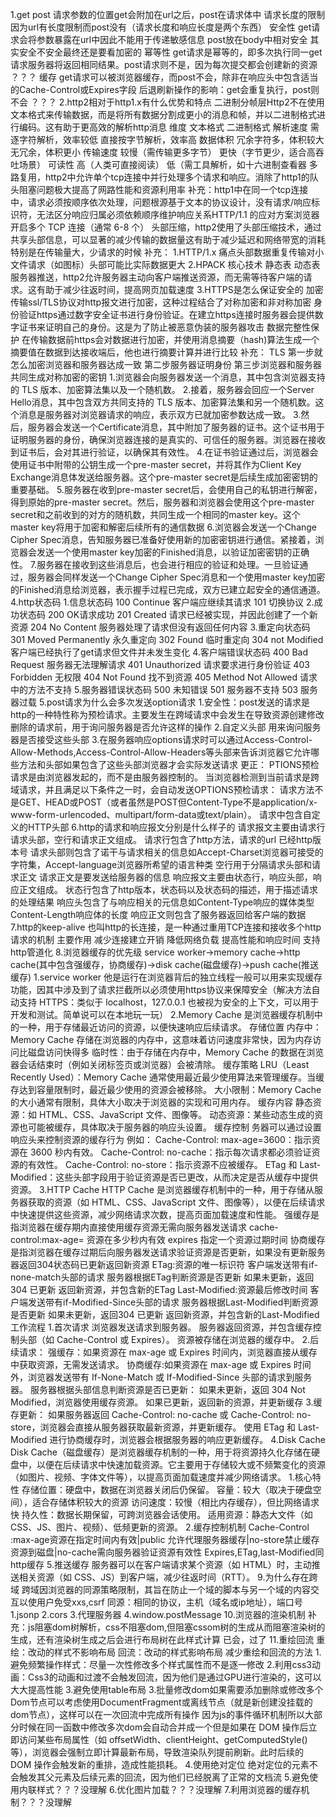 1.get post
    请求参数的位置get会附加在url之后，post在请求体中
    请求长度的限制因为url有长度限制而post没有（请求长度和响应长度是两个东西）
    安全性 get请求会将参数暴露在url中因此不能用于传递敏感信息 post放在body中相对安全 其实安全不安全最终还是要看加密的
    幂等性 get请求是幂等的，即多次执行同一get请求服务器将返回相同结果。post请求则不是，因为每次提交都会创建新的资源 ？？？
    缓存 get请求可以被浏览器缓存，而post不会，除非在响应头中包含适当的Cache-Control或Expires字段
    后退刷新操作的影响：get会重复执行，post则不会 ？？？
2.http2相对于http1.x有什么优势和特点
    二进制分帧层Http2不在使用文本格式来传输数据，而是将所有数据分割成更小的消息和帧，并以二进制格式进行编码。这有助于更高效的解析http消息
        维度	    文本格式	                    二进制格式
        解析速度	需逐字符解析，效率较低	        直接按字节解析，效率高
        数据体积	冗余字符多，体积较大	        无冗余，体积更小
        传输速度	较慢（需传输更多字节）	        更快（字节更少，适合高吞吐场景）
        可读性	    高（人类可直接阅读）	        低（需工具解析，如十六进制查看器
    多路复用，http2中允许单个tcp连接中并行处理多个请求和响应。消除了http1的队头阻塞问题极大提高了网路性能和资源利用率
        补充：http1中在同一个tcp连接中，请求必须按顺序依次处理，问题根源基于文本的协议设计，没有请求/响应标识符，无法区分响应归属必须依赖顺序维护响应关系HTTP/1.1 的应对方案浏览器开启多个 TCP 连接（通常 6-8 个）
    头部压缩，http2使用了头部压缩技术，通过共享头部信息，可以显著的减少传输的数据量这有助于减少延迟和网络带宽的消耗特别是在传输量大，少请求的时候
        补充：
            1.HTTP/1.x 痛点头部数据重复传输对小文件请求（如图标）头部可能比实际数据更大
            2.HPACK 核心技术 静态表 动态表
    服务器推送，http2允许服务器主动向客户端推送资源，而无需等待客户端的请求。这有助于减少往返时间，提高网页加载速度
3.HTTPS是怎么保证安全的
    加密传输ssl/TLS协议对http报文进行加密，这种过程结合了对称加密和非对称加密
    身份验证https通过数字安全证书进行身份验证。在建立https连接时服务器会提供数字证书来证明自己的身份。这是为了防止被恶意伪装的服务器攻击
    数据完整性保护 在传输数据前https会对数据进行加密，并使用消息摘要（hash)算法生成一个摘要值在数据到达接收端后，他也进行摘要计算并进行比较
    补充：
        TLS 第一步就怎么加密浏览器和服务器达成一致 第二步服务器证明身份 第三步浏览器和服务器共同生成对称加密的密钥
        1.浏览器会向服务器发送一个消息，其中包含浏览器支持的 TLS 版本、加密算法集以及一个随机数。
        2.接着，服务器会回应一个Server Hello消息，其中包含双方共同支持的 TLS 版本、加密算法集和另一个随机数。这个消息是服务器对浏览器请求的响应，表示双方已就加密参数达成一致。
        3.然后，服务器会发送一个Certificate消息，其中附加了服务器的证书。这个证书用于证明服务器的身份，确保浏览器连接的是真实的、可信任的服务器。浏览器在接收到证书后，会对其进行验证，以确保其有效性。
        4.在证书验证通过后，浏览器会使用证书中附带的公钥生成一个pre-master secret，并将其作为Client Key Exchange消息体发送给服务器。这个pre-master secret是后续生成加密密钥的重要基础。
        5.服务器在收到pre-master secret后，会使用自己的私钥进行解密，得到原始的pre-master secret。然后，服务器和浏览器会使用这个pre-master secret和之前收到的对方的随机数，共同生成一个相同的master key。这个master key将用于加密和解密后续所有的通信数据
        6.浏览器会发送一个Change Cipher Spec消息，告知服务器已准备好使用新的加密密钥进行通信。紧接着，浏览器会发送一个使用master key加密的Finished消息，以验证加密密钥的正确性。
        7.服务器在接收到这些消息后，也会进行相应的验证和处理。一旦验证通过，服务器会同样发送一个Change Cipher Spec消息和一个使用master key加密的Finished消息给浏览器，表示握手过程已完成，双方已建立起安全的通信通道。
4.http状态码
    1.信息状态码
        100 Continue 客户端应继续其请求
        101 切换协议
    2.成功状态码
        200 OK请求成功
        201 Created 请求已经被实现，并因此创建了一个新资源
        204 No Content 服务器处理了请求但没有返回任何内容
    3.重定向状态码
        301 Moved Permanently 永久重定向
        302 Found 临时重定向
        304 not Modified 客户端已经执行了get请求但文件并未发生变化
    4.客户端错误状态码
        400 Bad Request 服务器无法理解请求
        401 Unauthorized 请求要求进行身份验证
        403 Forbidden 无权限
        404 Not Found 找不到资源
        405 Method Not Allowed 请求中的方法不支持
    5.服务器错误状态码
        500 未知错误
        501 服务器不支持
        503 服务器过载
5.post请求为什么会多次发送option请求
    1.安全性：post发送的请求是http的一种特性称为预检请求。主要发生在跨域请求中会发生在导致资源创建修改删除的请求前，用于询问服务器是否允许这样的操作
    2.自定义头部 用来询问服务器是否接受这些头部
    3.在服务器响应options请求时可以通过Access-Control-Allow-Methods,Access-Control-Allow-Headers等头部来告诉浏览器它允许哪些方法和头部如果包含了这些头部浏览器才会实际发送请求
    更正：   PTIONS预检请求是由浏览器发起的，而不是由服务器控制的。
            当浏览器检测到当前请求是跨域请求，并且满足以下条件之一时，会自动发送OPTIONS预检请求：
            请求方法不是GET、HEAD或POST（或者虽然是POST但Content-Type不是application/x-www-form-urlencoded、multipart/form-data或text/plain）。
            请求中包含自定义的HTTP头部
6.http的请求和响应报文分别是什么样子的
    请求报文主要由请求行请求头部，空行和请求正文组成。
        请求行包含了http方法，请求的url 已经http版本号
        请求头部则包含了诺干与请求相关的信息如Accept-Charset浏览器可接受的字符集，Accept-language浏览器所希望的语言种类
        空行用于分隔请求头部和请求正文
        请求正文是要发送给服务器的信息
    响应报文主要由状态行，响应头部，响应正文组成。
        状态行包含了http版本，状态码以及状态码的描述，用于描述请求的处理结果
        响应头包含了与响应相关的元信息如Content-Type响应的媒体类型 Content-Length响应体的长度
        响应正文则包含了服务器返回给客户端的数据
7.http的keep-alive
    也叫http的长连接，是一种通过重用TCP连接和接收多个http请求的机制
    主要作用
        减少连接建立开销
        降低网络负载
        提高性能和响应时间
        支持http管道化
8.浏览器缓存的优先级
    service worker->memory cache->http cache(其中包含强缓存，协商缓存)->disk cache(磁盘缓存)->push cache(推送缓存)
    1.service worker 他是运行在浏览器背后的独立线程一般可以用来实现缓存功能，因其中涉及到了请求拦截所以必须使用https协议来保障安全（解决方法自动支持 HTTPS：类似于 localhost，127.0.0.1 也被视为安全的上下文，可以用于开发和测试。简单说可以在本地玩一玩）
    2.Memory Cache 是浏览器缓存机制中的一种，用于存储最近访问的资源，以便快速响应后续请求。
        存储位置 
            内存中：Memory Cache 存储在浏览器的内存中，这意味着访问速度非常快，因为内存访问比磁盘访问快得多
            临时性：由于存储在内存中，Memory Cache 的数据在浏览器会话结束时（例如关闭标签页或浏览器）会被清除。
        缓存策略 
            LRU（Least Recently Used）：Memory Cache 通常使用最近最少使用算法来管理缓存。当缓存达到容量限制时，最近最少使用的资源会被移除。
            大小限制：Memory Cache 的大小通常有限制，具体大小取决于浏览器的实现和可用内存。
        缓存内容
            静态资源：如 HTML、CSS、JavaScript 文件、图像等。
            动态资源：某些动态生成的资源也可能被缓存，具体取决于服务器的响应头设置。
        缓存控制
            务器可以通过设置响应头来控制资源的缓存行为
                例如：
                Cache-Control: max-age=3600：指示资源在 3600 秒内有效。
                Cache-Control: no-cache：指示每次请求都必须验证资源的有效性。
                Cache-Control: no-store：指示资源不应被缓存。
                ETag 和 Last-Modified：这些头部字段用于验证资源是否已更改，从而决定是否从缓存中提供资源。
    3.HTTP Cache 
        HTTP Cache 是浏览器缓存机制中的一种，用于存储从服务器获取的资源（如 HTML、CSS、JavaScript 文件、图像等），以便在后续请求中快速提供这些资源，减少网络请求次数，提高页面加载速度和性能。
            强缓存是指浏览器在缓存期内直接使用缓存资源无需向服务器发送请求
                cache-control:max-age=<seconds> 资源在多少秒内有效
                expires 指定一个资源过期时间
            协商缓存是指浏览器在缓存过期后向服务器发送请求验证资源是否更新，如果没有更新服务器返回304状态码已更新返回新资源
                ETag:资源的唯一标识符
                    客户端发送带有if-none-match头部的请求
                    服务器根据ETag判断资源是否更新
                    如果未更新，返回304 
                    已更新 返回新资源，并包含新的ETag
                Last-Modified:资源最后修改时间
                     客户端发送带有if-Modified-Since头部的请求
                     服务器根据Last-Modified判断资源是否更新
                    如果未更新，返回304 
                    已更新 返回新资源，并包含新的Last-Modified
            工作流程
                1.首次请求
                    浏览器发送请求到服务器。
                    服务器返回资源，并包含缓存控制头部（如 Cache-Control 或 Expires）。
                    资源被存储在浏览器的缓存中。
                2.后续请求：
                    强缓存：如果资源在 max-age 或 Expires 时间内，浏览器直接从缓存中获取资源，无需发送请求。
                    协商缓存:如果资源在 max-age 或 Expires 时间外，浏览器发送带有 If-None-Match 或 If-Modified-Since 头部的请求到服务器。
                        服务器根据头部信息判断资源是否已更新：
                        如果未更新，返回 304 Not Modified，浏览器使用缓存资源。
                        如果已更新，返回新的资源，并更新缓存
                3.缓存更新：
                        如果服务器返回 Cache-Control: no-cache 或 Cache-Control: no-store，浏览器会直接从服务器获取最新资源，并更新缓存。
                        使用 ETag 和 Last-Modified 进行协商缓存时，浏览器会根据服务器的响应更新缓存。
    4.Disk Cache
        Disk Cache（磁盘缓存）是浏览器缓存机制的一种，用于将资源持久化存储在硬盘中，以便在后续请求中快速加载资源。它主要用于存储较大或不频繁变化的资源（如图片、视频、字体文件等），以提高页面加载速度并减少网络请求。
        1.核心特性
            存储位置：硬盘中，数据在浏览器关闭后仍保留。
            容量：较大（取决于硬盘空间），适合存储体积较大的资源
            访问速度：较慢（相比内存缓存），但比网络请求快
            持久性：数据长期保留，可跨浏览器会话使用。
            适用资源：静态大文件（如 CSS、JS、图片、视频）、低频更新的资源。
        2.缓存控制机制
            Cache-Control :max-age<second>资源在指定时间内有效|public 允许代理服务器缓存|no-store禁止缓存资源到磁盘|no-cache需向服务器验证资源有效性
            Expires,ETag,last-Modified同http缓存
    5.推送缓存
        服务器可以在客户端请求某个资源（如 HTML）时，主动推送相关资源（如 CSS、JS）到客户端，减少往返时间（RTT）。
9.为什么存在跨域
    跨域因浏览器的同源策略限制，其旨在防止一个域的脚本与另一个域的内容交互以使用户免受xxs,csrf
    同源：相同的协议，主机（域名或ip地址），端口号
    1.jsonp
    2.cors
    3.代理服务器
    4.window.postMessage
10.浏览器的渲染机制
    补充：js阻塞dom树解析，css不阻塞dom,但阻塞cssom树的生成从而阻塞渲染树的生成，还有渲染树生成之后会进行布局树在此样式计算
    已会，过了
11.重绘回流
    重绘：改动的样式不影响布局
    回流：改动的样式影响布局
    减少重绘和回流的方法
    1.避免频繁操作样式：尽量一次性修改多个样式属性而不是逐一修改
    2.利用css3动画：Css3的动画和过渡不会触发回流，因为他们是通过GPU进行渲染的，这可以大大提高性能
    3.避免使用table布局
    3.批量修改dom如果需要添加删除或修改多个Dom节点可以考虑使用DocumentFragment或离线节点（就是新创建没挂载的dom节点），这样可以在一次回流中完成所有操作
        因为js的事件循环机制所以大部分时候在同一函数中修改多次dom会自动合并成一个但是如果在 DOM 操作后立即访问某些布局属性（如 offsetWidth、clientHeight、getComputedStyle() 等），浏览器会强制立即计算最新布局，导致渲染队列提前刷新。此时后续的 DOM 操作会触发新的重排，造成性能损耗。
    4.使用绝对定位 绝对定位的元素不会触发其父元素及后续元素的回流，因为他们已经脱离了正常的文档流
    5.避免使用内联样式？？？没理解
    6.优化图片加载？？？没理解
    7.利用浏览器的缓存机制？？？没理解